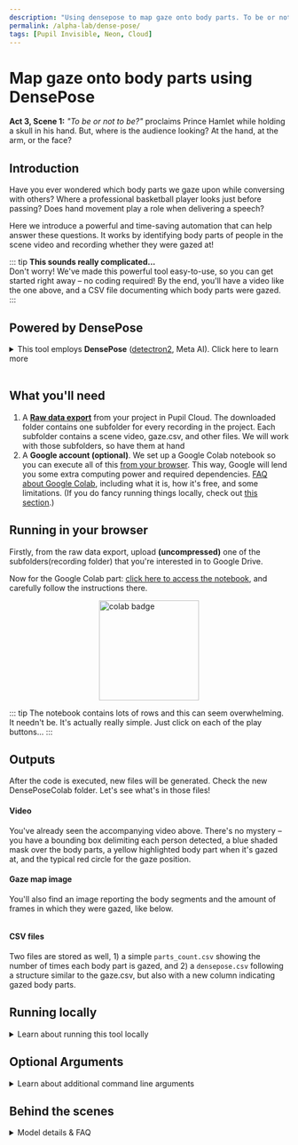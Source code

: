 ```yaml
---
description: "Using densepose to map gaze onto body parts. To be or not to be? proclaims Prince Hamlet while holding a skull in his hand. But, where is the audience looking? At the hand, at the arm, or the face?"
permalink: /alpha-lab/dense-pose/
tags: [Pupil Invisible, Neon, Cloud]
---
```

# Map gaze onto body parts using DensePose

<TagLinks />
<Youtube src="nt_zNSBMJWI"/>

**Act 3, Scene 1:**  *"To be or not to be?"* proclaims Prince Hamlet while holding a skull in his hand. But, where is the audience looking? At the hand, at the arm, or the face?<br>

## Introduction

Have you ever wondered which body parts we gaze upon while conversing with others? Where a professional basketball player looks just before passing? Does hand movement play a role when delivering a speech?

Here we introduce a powerful and time-saving automation that can help answer these questions. It works by identifying body parts of people in the scene video and recording whether they were gazed at!

::: tip
<b>This sounds really complicated...</b><br>
Don't worry! We've made this powerful tool easy-to-use, so you can get started right away – no coding required! By the end, you'll have a video like the one above, and a CSV file documenting which body parts were gazed.
:::

## Powered by DensePose
<details>
    <summary>This tool employs <b>DensePose</b> (<a href="https://ai.facebook.com/tools/detectron2/">detectron2</a>, Meta AI). Click here to learn more</summary><br>
<!-- This is collapsed   -->
    DensePose is a method for dense human pose estimation and dense human body part segmentation. It's based on the Mask R-CNN architecture and is trained on the COCO dataset. DensePose is now a part of Detectron2's framework. You can read all the details in their paper <a href="https://arxiv.org/abs/1802.00434">DensePose: Dense Human Pose Estimation In The Wild.</a>
</details>
<br>

## What you'll need

1. A **[Raw data export](/export-formats/recording-data/neon/)** from your project in Pupil Cloud. The downloaded folder contains one subfolder for every recording in the project. Each subfolder contains a scene video, gaze.csv, and other files. We will work with those subfolders, so have them at hand
2. A **Google account (optional)**. We set up a Google Colab notebook so you can execute all of this [from your browser](#Running-in-your-browser). This way, Google will lend you some extra computing power and required dependencies. [FAQ about Google Colab](https://research.google.com/colaboratory/intl/en-GB/faq.html), including what it is, how it's free, and some limitations. (If you do fancy running things locally, check out [this section](#running-locally).)


## Running in your browser

Firstly, from the raw data export, upload **(uncompressed)** one of the subfolders(recording folder) that you're interested in  to Google Drive.

Now for the Google Colab part: [click here to access the notebook](https://colab.research.google.com/drive/1s6mBNAhcnxhJlqxeaQ2IZMk_Ca381p25#forceEdit=true&sandboxMode=true), and carefully follow the instructions there.

<div class="mb-4" style="display:flex;justify-content:center;">
  <a href="https://colab.research.google.com/drive/1s6mBNAhcnxhJlqxeaQ2IZMk_Ca381p25#forceEdit=true&sandboxMode=true" target="_blank">
    <img style="width:180px" src="https://img.shields.io/static/v1?label=&message=Open%20in%20Google%20Colab&color=blue&labelColor=grey&logo=Google%20Colab&logoColor=#F9AB00" alt="colab badge">
  </a>
</div>

::: tip
The notebook contains lots of rows and this can seem overwhelming. It needn't be. It's actually really simple. Just click on each of the play buttons...
:::

## Outputs

After the code is executed, new files will be generated. Check the new DensePoseColab folder. Let's see what's in those files!

#### Video

You've already seen the accompanying video above. There's no mystery – you have a bounding box delimiting each person detected, a blue shaded mask over the body parts, a yellow highlighted body part when it's gazed at, and the typical red circle for the gaze position.

#### Gaze map image

You'll also find an image reporting the body segments and the amount of frames in which they were gazed, like below.

<div class="mb-4" style="display:flex;justify-content:center;">
  <v-img class="rounded" :src="require(`../media/alpha-lab/densepose-result.png`)" width="100%" />
</div>

#### CSV files

Two files are stored as well, 1) a simple `parts_count.csv` showing the number of times each body part is gazed, and 2) a `densepose.csv` following a structure similar to the gaze.csv, but also with a new column indicating gazed body parts.

## Running locally

<details><summary>Learn about running this tool locally</summary><br>
<!-- This is collapsed   -->
<b>Feeling brave?</b> This is how to run locally on your computer. 

<b>Note:</b> this option is only for Linux and Mac users as detectron2 doesn't supports Windows 😕<br>

If you don't have a GPU on your computer, we strongly recommend avoiding running locally</b>.

### Requirements

- Hardware: Linux or MacOS + we recommend that you have a Cuda GPU 
- Python 3.7 or higher
- Dependencies

You only need to install two packages as we have put almost all the dependencies within a single package. Just run the following command:

```
python -m pip install torch 'git+https://github.com/pupil-labs/densepose-module.git'
```

Then, run the following command in your command prompt to get the DensePose output:

```
pl-densepose  --no-vis --device "cuda"
```

You can also check out the arguments below.

</details>
<!-- empty line   -->

## Optional Arguments

<details><summary>Learn about additional command line arguments</summary><br>
<!-- This is collapsed   -->
We can't build a shoe that fits everyone, so we also allow you to pass arguments to the code:<br><br>

**- Device** 
The device on which to run the DensePose model. You can choose between `cpu` and `cuda`. The default is `--device "cpu"`. But this can be a bit slow, so we recommend using `cuda` if you have a GPU with CUDA support.

::: warning
Even running on `cuda` can be slow, just be aware we estimate inference time to be around 2.5 FPS on a Nvidia RTX 3060.
:::

**- Visualize**
Use the flag `--vis` to enable live visualization of the output. By default, the visualisation is turned off to save resources, but even with this off, you'll still get the final video output.

**- Input and output paths**
Specify the input and output paths using `--input_path` and `--output_path`. If none are given, a UI will open to select the input and output paths. The input path shall be the subdirectory of the raw download, containing the video, world, and gaze data. The output path shall be the directory where the output files shall be saved.

**- Confidence threshold**
The default confidence is 0.7. You can change this value to tune the confidence threshold by using `--confidence` followed by a number between 0 and 1.

**- Start and end**
If you want to run it only on one specific section of your recording, you can pass the start and end event annotations to be used, like this: `--start "recording.begin" --end "recording.end"`.

</details>
<!-- empty line   -->

## Behind the scenes

<details>
<summary>Model details & FAQ</summary><br>
<!-- This is collapsed   -->
- Model weights:<br>
<code>densepose_rcnn_R_50_FPN_DL_s1x</code><br><br>
- Why is there no gaze recorded on the back of the head, hands or feet?<br>
There is no definition for those parts in DensePose. Likewise the frontal view of the arms in the picture refers to the inside of the arms, not the front.<br>
<br>
</details>